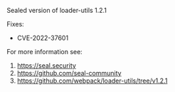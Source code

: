 Sealed version of loader-utils 1.2.1

Fixes:
- CVE-2022-37601

For more information see:
  1. https://seal.security
  2. https://github.com/seal-community
  3. https://github.com/webpack/loader-utils/tree/v1.2.1
